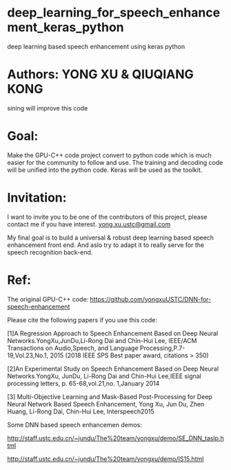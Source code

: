 # deep_learning_for_speech_enhancement_keras_python
deep learning based speech enhancement using keras python

# Authors: YONG XU & QIUQIANG KONG

sining will improve this code

# Goal:
Make the GPU-C++ code project convert to python code which is much easier for the community to follow and use. The training and decoding code will be unified into the python code. Keras will be used as the toolkit.

# Invitation:
I want to invite you to be one of the contributors of this project, please contact me if you have interest. yong.xu.ustc@gmail.com

My final goal is to build a universal & robust deep learning based speech enhancement front end. And aslo try to adapt it to really serve for the speech recognition back-end.

# Ref:
The original GPU-C++ code: https://github.com/yongxuUSTC/DNN-for-speech-enhancement

Please cite the following papers if you use this code:

[1]A Regression Approach to Speech Enhancement Based on Deep Neural Networks.YongXu,JunDu,Li-Rong Dai and Chin-Hui Lee, IEEE/ACM Transactions on Audio,Speech, and Language Processing,P.7-19,Vol.23,No.1, 2015 (2018 IEEE SPS Best paper award, citations > 350)

[2]An Experimental Study on Speech Enhancement Based on Deep Neural Networks.YongXu, JunDu, Li-Rong Dai and Chin-Hui Lee,IEEE signal processing letters, p. 65-68,vol.21,no. 1,January 2014

[3] Multi-Objective Learning and Mask-Based Post-Processing for Deep Neural Network Based Speech Enhancement, Yong Xu, Jun Du, Zhen Huang, Li-Rong Dai, Chin-Hui Lee, Interspeech2015

Some DNN based speech enhancemen demos:

http://staff.ustc.edu.cn/~jundu/The%20team/yongxu/demo/SE_DNN_taslp.html

http://staff.ustc.edu.cn/~jundu/The%20team/yongxu/demo/IS15.html
